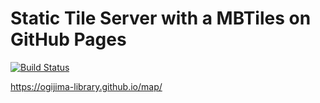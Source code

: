 # Static Tile Server with a MBTiles on GitHub Pages

[![Build Status](https://travis-ci.org/ogijima-library/map.svg?branch=master)](https://travis-ci.org/ogijima-library/map)

https://ogijima-library.github.io/map/
